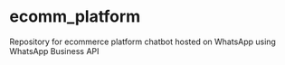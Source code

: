 # ecomm_platform
Repository for ecommerce platform chatbot hosted on WhatsApp using WhatsApp Business API
